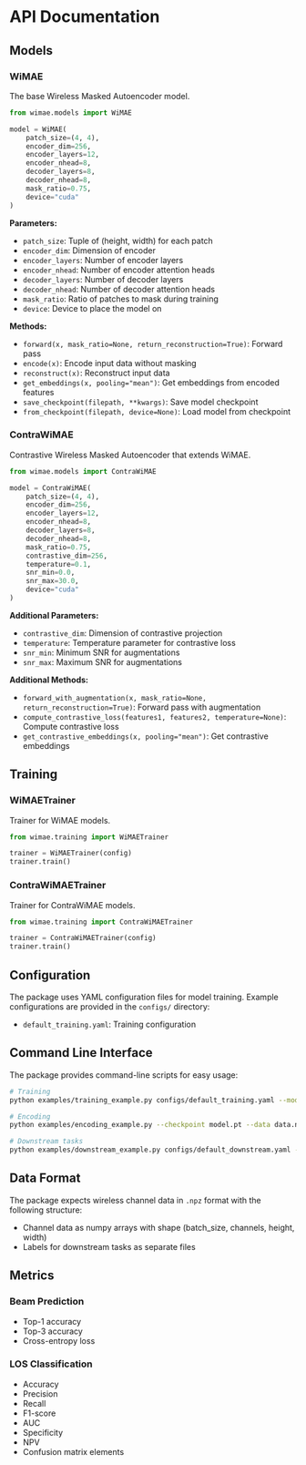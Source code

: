 # API Documentation

## Models

### WiMAE

The base Wireless Masked Autoencoder model.

```python
from wimae.models import WiMAE

model = WiMAE(
    patch_size=(4, 4),
    encoder_dim=256,
    encoder_layers=12,
    encoder_nhead=8,
    decoder_layers=8,
    decoder_nhead=8,
    mask_ratio=0.75,
    device="cuda"
)
```

**Parameters:**
- `patch_size`: Tuple of (height, width) for each patch
- `encoder_dim`: Dimension of encoder
- `encoder_layers`: Number of encoder layers
- `encoder_nhead`: Number of encoder attention heads
- `decoder_layers`: Number of decoder layers
- `decoder_nhead`: Number of decoder attention heads
- `mask_ratio`: Ratio of patches to mask during training
- `device`: Device to place the model on

**Methods:**
- `forward(x, mask_ratio=None, return_reconstruction=True)`: Forward pass
- `encode(x)`: Encode input data without masking
- `reconstruct(x)`: Reconstruct input data
- `get_embeddings(x, pooling="mean")`: Get embeddings from encoded features
- `save_checkpoint(filepath, **kwargs)`: Save model checkpoint
- `from_checkpoint(filepath, device=None)`: Load model from checkpoint

### ContraWiMAE

Contrastive Wireless Masked Autoencoder that extends WiMAE.

```python
from wimae.models import ContraWiMAE

model = ContraWiMAE(
    patch_size=(4, 4),
    encoder_dim=256,
    encoder_layers=12,
    encoder_nhead=8,
    decoder_layers=8,
    decoder_nhead=8,
    mask_ratio=0.75,
    contrastive_dim=256,
    temperature=0.1,
    snr_min=0.0,
    snr_max=30.0,
    device="cuda"
)
```

**Additional Parameters:**
- `contrastive_dim`: Dimension of contrastive projection
- `temperature`: Temperature parameter for contrastive loss
- `snr_min`: Minimum SNR for augmentations
- `snr_max`: Maximum SNR for augmentations

**Additional Methods:**
- `forward_with_augmentation(x, mask_ratio=None, return_reconstruction=True)`: Forward pass with augmentation
- `compute_contrastive_loss(features1, features2, temperature=None)`: Compute contrastive loss
- `get_contrastive_embeddings(x, pooling="mean")`: Get contrastive embeddings

## Training

### WiMAETrainer

Trainer for WiMAE models.

```python
from wimae.training import WiMAETrainer

trainer = WiMAETrainer(config)
trainer.train()
```

### ContraWiMAETrainer

Trainer for ContraWiMAE models.

```python
from wimae.training import ContraWiMAETrainer

trainer = ContraWiMAETrainer(config)
trainer.train()
```

## Configuration

The package uses YAML configuration files for model training. Example configurations are provided in the `configs/` directory:

- `default_training.yaml`: Training configuration

## Command Line Interface

The package provides command-line scripts for easy usage:

```bash
# Training
python examples/training_example.py configs/default_training.yaml --model wimae

# Encoding
python examples/encoding_example.py --checkpoint model.pt --data data.npz

# Downstream tasks
python examples/downstream_example.py configs/default_downstream.yaml --task beam_prediction
```

## Data Format

The package expects wireless channel data in `.npz` format with the following structure:
- Channel data as numpy arrays with shape (batch_size, channels, height, width)
- Labels for downstream tasks as separate files

## Metrics

### Beam Prediction
- Top-1 accuracy
- Top-3 accuracy
- Cross-entropy loss

### LOS Classification
- Accuracy
- Precision
- Recall
- F1-score
- AUC
- Specificity
- NPV
- Confusion matrix elements 